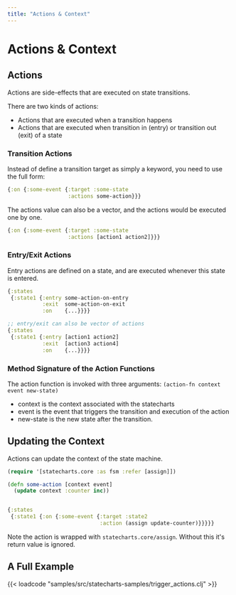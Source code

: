 ```yaml
---
title: "Actions & Context"
---
```


# Actions & Context

## Actions

Actions are side-effects that are executed on state transitions.

There are two kinds of actions:
- Actions that are executed when a transition happens
- Actions that are executed when transition in (entry) or transition out (exit) of a state

### Transition Actions

Instead of define a transition target as simply a keyword, you need to use the full form:

```clojure
{:on {:some-event {:target :some-state
                   :actions some-action}}}
```

The actions value can also be a vector, and the actions would be executed one by one.
```clojure
{:on {:some-event {:target :some-state
                   :actions [action1 action2]}}}
```

### Entry/Exit Actions

Entry actions are defined on a state, and are executed whenever this state is entered.

```clojure
{:states
 {:state1 {:entry some-action-on-entry
           :exit  some-action-on-exit
           :on    {...}}}}

;; entry/exit can also be vector of actions
{:states
 {:state1 {:entry [action1 action2]
           :exit  [action3 action4]
           :on    {...}}}}
```


### Method Signature of the Action Functions

The action function is invoked with three arguments: `(action-fn context event new-state)`

* context is the context associated with the statecharts
* event is the event that triggers the transition and execution of the action
* new-state is the new state after the transition.


## Updating the Context

Actions can update the context of the state machine.

```clojure
(require '[statecharts.core :as fsm :refer [assign]])

(defn some-action [context event]
  (update context :counter inc))


{:states
 {:state1 {:on {:some-event {:target :state2
                             :action (assign update-counter)}}}}}
```

Note the action is wrapped with `statecharts.core/assign`. Without this it's return value is ignored.

## A Full Example

{{< loadcode "samples/src/statecharts-samples/trigger_actions.clj" >}}
